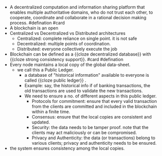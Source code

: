 - A decentralized computation and information sharing platform that enables multiple authoritative domains, who do not trust each other, to cooperate, coordinate and collaborate in a rational decision making process. #defination #card
- A blockchain is an open
- Centralized vs Decentralized vs Distributed architectures
	- Centralized: complete reliance on single point. it is not safe
	- Decentralized: multiple points of coordination.
	- Distributed: everyone collectively execute the job
- Blockchain can be defined as a {{cloze decentralized database}}  with {{cloze strong consistency support}}. #card #defination
- Every node maintains a local copy of the global data-sheet.
	- we call this a Public Ledger.
		- a database of "historical information" available to everyone is called {{cloze public ledger}} .
		- Example: say, the historical info if of banking transactions, the old transactions are used to validate the new transactions.
		- We need to ensure a no. of different aspects in this public ledger.
			- Protocols for commitment: ensure that every valid transaction from the clients are committed and included in the blockchain within a finite time.
			- Consensus: ensure that the local copies are consistent and updated.
			- Security: the data needs to be tamper proof. note that the clients may act maliciously or can be compromised.
			- Privacy and Authenticity: the data (or transactions) belong to various clients; privacy and authenticity needs to be ensured.
- the system ensures consistency among the local copies.